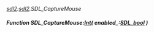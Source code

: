 _[sdl2](../../modules/sdl2/sdl2-module.md):[sdl2](../../modules/sdl2/sdl2-module.md).SDL\_CaptureMouse_
##### Function SDL\_CaptureMouse:[Int](../../modules/wonkey/wonkey-types-int.md)( enabled_:[SDL_bool](../../modules/sdl2/sdl2-sdl_bool.md) )
